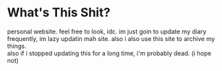 # What's This Shit?
personal website. feel free to look, idc. im just goin to update my diary frequently, im lazy updatin mah site. also i also use this site to archive my things.
<br>
also if i stopped updating this for a long time, i'm probably dead. (i hope not)

